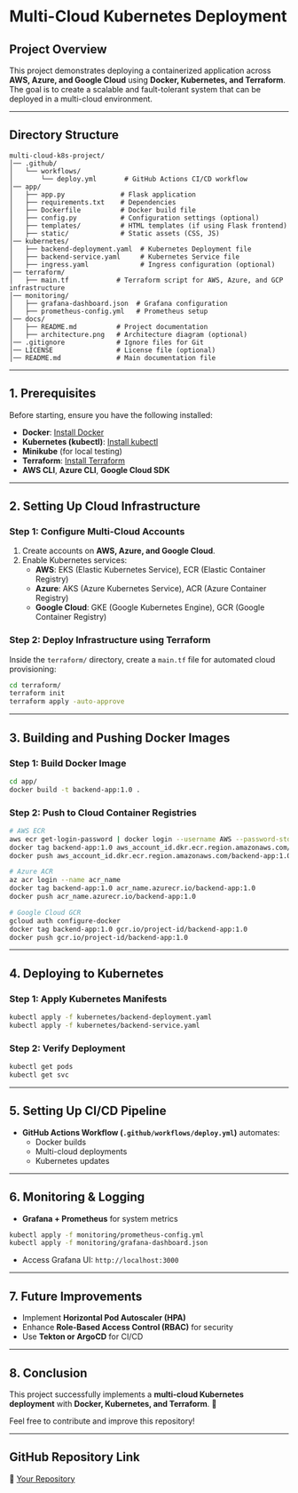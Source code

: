 # Multi-Cloud Kubernetes Deployment

## Project Overview
This project demonstrates deploying a containerized application across **AWS, Azure, and Google Cloud** using **Docker, Kubernetes, and Terraform**. The goal is to create a scalable and fault-tolerant system that can be deployed in a multi-cloud environment.

---

## **Directory Structure**
```plaintext
multi-cloud-k8s-project/
│── .github/
│   └── workflows/
│       └── deploy.yml       # GitHub Actions CI/CD workflow
│── app/
│   ├── app.py              # Flask application
│   ├── requirements.txt    # Dependencies
│   ├── Dockerfile          # Docker build file
│   ├── config.py           # Configuration settings (optional)
│   ├── templates/          # HTML templates (if using Flask frontend)
│   ├── static/             # Static assets (CSS, JS)
│── kubernetes/
│   ├── backend-deployment.yaml  # Kubernetes Deployment file
│   ├── backend-service.yaml     # Kubernetes Service file
│   ├── ingress.yaml             # Ingress configuration (optional)
│── terraform/
│   ├── main.tf            # Terraform script for AWS, Azure, and GCP infrastructure
│── monitoring/
│   ├── grafana-dashboard.json  # Grafana configuration
│   ├── prometheus-config.yml   # Prometheus setup
│── docs/
│   ├── README.md          # Project documentation
│   ├── architecture.png   # Architecture diagram (optional)
│── .gitignore             # Ignore files for Git
│── LICENSE                # License file (optional)
│── README.md              # Main documentation file
```

---

## **1. Prerequisites**
Before starting, ensure you have the following installed:
- **Docker**: [Install Docker](https://docs.docker.com/get-docker/)
- **Kubernetes (kubectl)**: [Install kubectl](https://kubernetes.io/docs/tasks/tools/)
- **Minikube** (for local testing)
- **Terraform**: [Install Terraform](https://developer.hashicorp.com/terraform/docs)
- **AWS CLI**, **Azure CLI**, **Google Cloud SDK**

---

## **2. Setting Up Cloud Infrastructure**

### **Step 1: Configure Multi-Cloud Accounts**
1. Create accounts on **AWS, Azure, and Google Cloud**.
2. Enable Kubernetes services:
   - **AWS**: EKS (Elastic Kubernetes Service), ECR (Elastic Container Registry)
   - **Azure**: AKS (Azure Kubernetes Service), ACR (Azure Container Registry)
   - **Google Cloud**: GKE (Google Kubernetes Engine), GCR (Google Container Registry)

### **Step 2: Deploy Infrastructure using Terraform**
Inside the `terraform/` directory, create a `main.tf` file for automated cloud provisioning:
```sh
cd terraform/
terraform init
terraform apply -auto-approve
```

---

## **3. Building and Pushing Docker Images**
### **Step 1: Build Docker Image**
```sh
cd app/
docker build -t backend-app:1.0 .
```

### **Step 2: Push to Cloud Container Registries**
```sh
# AWS ECR
aws ecr get-login-password | docker login --username AWS --password-stdin aws_account_id.dkr.ecr.region.amazonaws.com
docker tag backend-app:1.0 aws_account_id.dkr.ecr.region.amazonaws.com/backend-app:1.0
docker push aws_account_id.dkr.ecr.region.amazonaws.com/backend-app:1.0

# Azure ACR
az acr login --name acr_name
docker tag backend-app:1.0 acr_name.azurecr.io/backend-app:1.0
docker push acr_name.azurecr.io/backend-app:1.0

# Google Cloud GCR
gcloud auth configure-docker
docker tag backend-app:1.0 gcr.io/project-id/backend-app:1.0
docker push gcr.io/project-id/backend-app:1.0
```

---

## **4. Deploying to Kubernetes**
### **Step 1: Apply Kubernetes Manifests**
```sh
kubectl apply -f kubernetes/backend-deployment.yaml
kubectl apply -f kubernetes/backend-service.yaml
```

### **Step 2: Verify Deployment**
```sh
kubectl get pods
kubectl get svc
```

---

## **5. Setting Up CI/CD Pipeline**
- **GitHub Actions Workflow (`.github/workflows/deploy.yml`)** automates:
  - Docker builds
  - Multi-cloud deployments
  - Kubernetes updates

---

## **6. Monitoring & Logging**
- **Grafana + Prometheus** for system metrics
```sh
kubectl apply -f monitoring/prometheus-config.yml
kubectl apply -f monitoring/grafana-dashboard.json
```
- Access Grafana UI: `http://localhost:3000`

---

## **7. Future Improvements**
- Implement **Horizontal Pod Autoscaler (HPA)**
- Enhance **Role-Based Access Control (RBAC)** for security
- Use **Tekton or ArgoCD** for CI/CD

---

## **8. Conclusion**
This project successfully implements a **multi-cloud Kubernetes deployment** with **Docker, Kubernetes, and Terraform**. 🚀

Feel free to contribute and improve this repository!

---

## **GitHub Repository Link**
🔗 [Your Repository](https://github.com/nisargakp/multicloudk8s)
